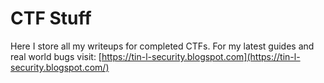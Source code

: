 # CTF Stuff
Here I store all my writeups for completed CTFs.
For my latest guides and real world bugs visit: [https://tin-l-security.blogspot.com](https://tin-l-security.blogspot.com/)
